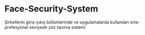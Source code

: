 # Face-Security-System
Şirketlerin giriş-çıkış bölümlerinde ve uygulamalarda kullanılan orta-profesyonel seviyede yüz tanıma sistemi

